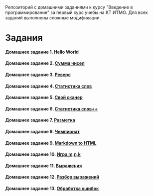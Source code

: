Репозиторий с домашними заданиями к курсу "Введение в программирование" за первый курс учебы на КТ ИТМО. Для всех заданий выполнены сложные модификации.

# Задания
#### Домашнее задание 1. Hello World
#### Домашнее задание 2. [Сумма чисел](./java-solutions/sum)
#### Домашнее задание 3. [Реверс](./java-solutions/reverse)
#### Домашнее задание 4. [Статистика слов](./java-solutions/wordStat)
#### Домашнее задание 5. [Свой сканер](./java-solutions/scanner)
#### Домашнее задание 6. [Статистика слов++](./java-solutions/wspp)
#### Домашнее задание 7. [Разметка](./java-solutions/markup)
#### Домашнее задание 8. [Чемпионат](./qf-solutions)
#### Домашнее задание 9. [Markdown to HTML](./java-solutions/md2html)
#### Домашнее задание 10. [Игра m,n,k](./java-solutions/game)
#### Домашнее задание 11. [Выражения](./java-solutions/expression)
#### Домашнее задание 12. [Разбор выражений](./java-solutions/expression/parser)
#### Домашнее задание 13. [Обработка ошибок](./java-solutions/expression/exceptions)